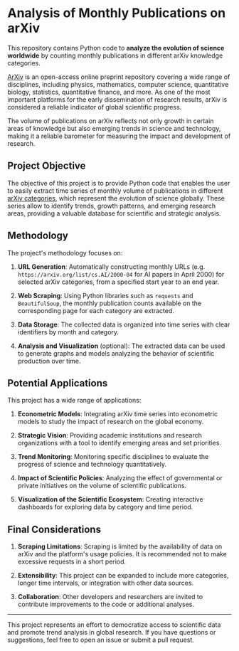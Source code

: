 # Analysis of Monthly Publications on arXiv

This repository contains Python code to **analyze the evolution of science worldwide** by counting monthly publications in different arXiv knowledge categories. 

[ArXiv](https://arxiv.org/) is an open-access online preprint repository covering a wide range of disciplines, including physics, mathematics, computer science, quantitative biology, statistics, quantitative finance, and more. As one of the most important platforms for the early dissemination of research results, arXiv is considered a reliable indicator of global scientific progress.

The volume of publications on arXiv reflects not only growth in certain areas of knowledge but also emerging trends in science and technology, making it a reliable barometer for measuring the impact and development of research.

## Project Objective

The objective of this project is to provide Python code that enables the user to easily extract time series of monthly volume of publications in different [arXiv categories](https://arxiv.org/category_taxonomy), which represent the evolution of  science globally. These series allow to identify trends, growth patterns, and emerging research areas, providing a valuable database for scientific and strategic analysis.

## Methodology

The project's methodology focuses on:

1. **URL Generation**: Automatically constructing monthly URLs (e.g. `https://arxiv.org/list/cs.AI/2000-04` for AI papers in April 2000) for selected arXiv categories, from a specified start year to an end year.
   
2. **Web Scraping**: Using Python libraries such as `requests` and `BeautifulSoup`, the monthly publication counts available on the corresponding page for each category are extracted.
   
3. **Data Storage**: The collected data is organized into time series with clear identifiers by month and category.

4. **Analysis and Visualization** (optional): The extracted data can be used to generate graphs and models analyzing the behavior of scientific production over time.

## Potential Applications

This project has a wide range of applications:

1. **Econometric Models**: Integrating arXiv time series into econometric models to study the impact of research on the global economy.

2. **Strategic Vision**: Providing academic institutions and research organizations with a tool to identify emerging areas and set priorities.

3. **Trend Monitoring**: Monitoring specific disciplines to evaluate the progress of science and technology quantitatively.

4. **Impact of Scientific Policies**: Analyzing the effect of governmental or private initiatives on the volume of scientific publications.

5. **Visualization of the Scientific Ecosystem**: Creating interactive dashboards for exploring data by category and time period.

## Final Considerations

1. **Scraping Limitations**: Scraping is limited by the availability of data on arXiv and the platform's usage policies. It is recommended not to make excessive requests in a short period.

2. **Extensibility**: This project can be expanded to include more categories, longer time intervals, or integration with other data sources.

3. **Collaboration**: Other developers and researchers are invited to contribute improvements to the code or additional analyses.

---

This project represents an effort to democratize access to scientific data and promote trend analysis in global research. If you have questions or suggestions, feel free to open an issue or submit a pull request.
